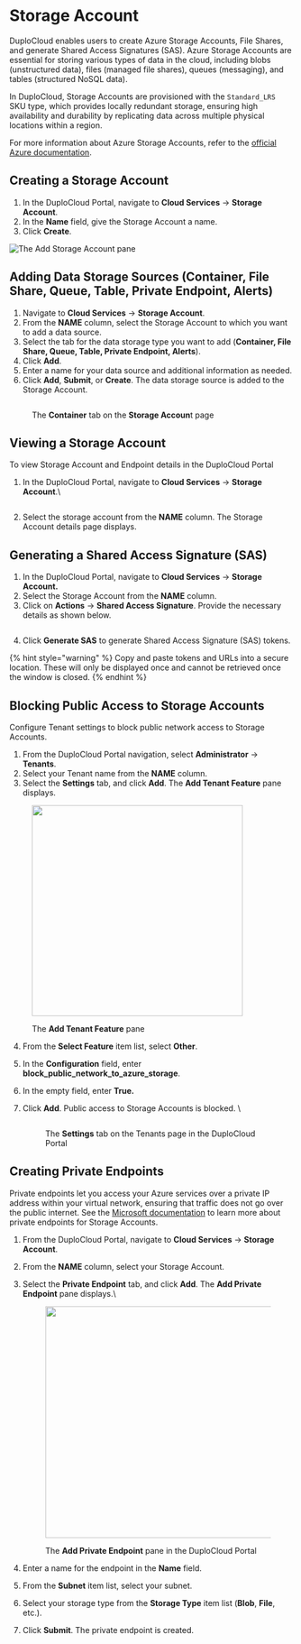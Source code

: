 # Storage Account

DuploCloud enables users to create Azure Storage Accounts, File Shares, and generate Shared Access Signatures (SAS). Azure Storage Accounts are essential for storing various types of data in the cloud, including blobs (unstructured data), files (managed file shares), queues (messaging), and tables (structured NoSQL data).

In DuploCloud, Storage Accounts are provisioned with the `Standard_LRS` SKU type, which provides locally redundant storage, ensuring high availability and durability by replicating data across multiple physical locations within a region.

For more information about Azure Storage Accounts, refer to the [official Azure documentation](https://learn.microsoft.com/en-us/azure/storage/common/storage-account-overview).&#x20;

## Creating a Storage Account

1. In the DuploCloud Portal, navigate to **Cloud Services** -> **Storage Account**.
2. In the **Name** field, give the Storage Account a name.
3. Click **Create**.

<div align="left"><img src="../../.gitbook/assets/image (35).png" alt="The Add Storage Account pane"></div>

## Adding Data Storage Sources (**Container, File Share, Queue, Table, Private Endpoint, Alerts**)

1. Navigate to **Cloud Services** -> **Storage Account**.
2. From the **NAME** column, select the Storage Account to which you want to add a data source.
3. Select the tab for the data storage type you want to add (**Container, File Share, Queue, Table, Private Endpoint, Alerts**).&#x20;
4. Click **Add**.
5. Enter a name for your data source and additional information as needed.
6. Click **Add**, **Submit**, or **Create**. The data storage source is added to the Storage Account. &#x20;

<figure><img src="../../.gitbook/assets/data source example (1).png" alt=""><figcaption><p>The <strong>Container</strong> tab on the <strong>Storage Accoun</strong>t page</p></figcaption></figure>

## Viewing a Storage Account

To view Storage Account and Endpoint details in the DuploCloud Portal

1.  In the DuploCloud Portal, navigate to **Cloud Services** -> **Storage Account**.\


    <figure><img src="../../.gitbook/assets/storage1fixed.png" alt=""><figcaption></figcaption></figure>
2. Select the storage account from the **NAME** column. The Storage Account details page displays.

## Generating a Shared Access Signature (SAS)

1. In the DuploCloud Portal, navigate to **Cloud Services** -> **Storage Account.**
2. Select the Storage Account from the **NAME** column.
3. Click on **Actions** -> **Shared Access Signature**. Provide the necessary details as shown below.

<div align="left"><img src="../../.gitbook/assets/image (236).png" alt=""></div>

4. Click **Generate SAS** to generate Shared Access Signature (SAS) tokens.

{% hint style="warning" %}
Copy and paste tokens and URLs into a secure location. These will only be displayed once and cannot be retrieved once the window is closed.
{% endhint %}

## Blocking Public Access to Storage Accounts

Configure Tenant settings to block public network access to Storage Accounts.

1. From the DuploCloud Portal navigation, select **Administrator** -> **Tenants**.&#x20;
2. Select your Tenant name from the **NAME** column.&#x20;
3. Select the **Settings** tab, and click **Add**. The **Add Tenant Feature** pane displays.&#x20;

<div align="left"><figure><img src="../../.gitbook/assets/add tenant feature (1).png" alt="" width="374"><figcaption><p>The <strong>Add Tenant Feature</strong> pane</p></figcaption></figure></div>

4. From the **Select Feature** item list, select **Other**.&#x20;
5. In the **Configuration** field, enter **block\_public\_network\_to\_azure\_storage**.&#x20;
6. In the empty field, enter **True.**&#x20;
7.  Click **Add**. Public access to Storage Accounts is blocked. \


    <div align="left"><figure><img src="../../.gitbook/assets/Screenshot (234).png" alt=""><figcaption><p>The <strong>Settings</strong> tab on the Tenants page in the DuploCloud Portal</p></figcaption></figure></div>

## Creating Private Endpoints

Private endpoints let you access your Azure services over a private IP address within your virtual network, ensuring that traffic does not go over the public internet. See the [Microsoft documentation](https://learn.microsoft.com/en-us/azure/storage/common/storage-private-endpoints) to learn more about private endpoints for Storage Accounts.

1. From the DuploCloud Portal, navigate to **Cloud Services** -> **Storage Account**.
2. From the **NAME** column, select your Storage Account.&#x20;
3.  Select the **Private Endpoint** tab, and click **Add**. The **Add Private Endpoint** pane displays.\


    <div align="left"><figure><img src="../../.gitbook/assets/add private endpoint.png" alt="" width="411"><figcaption><p>The <strong>Add Private Endpoint</strong> pane in the DuploCloud Portal</p></figcaption></figure></div>
4. Enter a name for the endpoint in the **Name** field.&#x20;
5. From the **Subnet** item list, select your subnet.&#x20;
6. Select your storage type from the **Storage Type** item list (**Blob**, **File**, etc.).
7. Click **Submit**. The private endpoint is created.&#x20;

